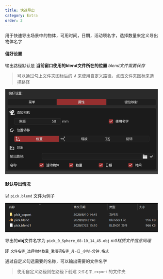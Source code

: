 ```yaml
---
title: 快速导出
category: Extra
order: 2
---
```


用于快速导出场景中的物体，可用时间，日期，活动项名字，选择数量来定义导出物体名字

#### 偏好设置

输出路径默认是 **当前窗口使用的blend文件所在的位置** *blend文件需要保存*

> 可以通过勾上文件夹图标后的 **√** 来使用自定义路径，点击文件夹图标来选择路径

![export1](../../uploads/export1.png)



#### 默认导出情况

以 `pick.blend` 文件为例子

![export1](../../uploads/export2.png)

导出的**obj**文件名字为 `pick_0_Sphere_08-10_14_45.obj`  *mtl材质文件信息同理*

即 `文件名字_选择物体数量_激活项名字_月-日_小时-分钟.格式`

通过自定义勾选需要的名称，可以输出需要的文件名字

>  使用自定义路径则在路径下创建 `文件名字_export` 的文件夹
